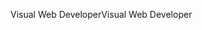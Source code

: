 <span data-ttu-id="d3802-101">Visual Web Developer</span><span class="sxs-lookup"><span data-stu-id="d3802-101">Visual Web Developer</span></span>